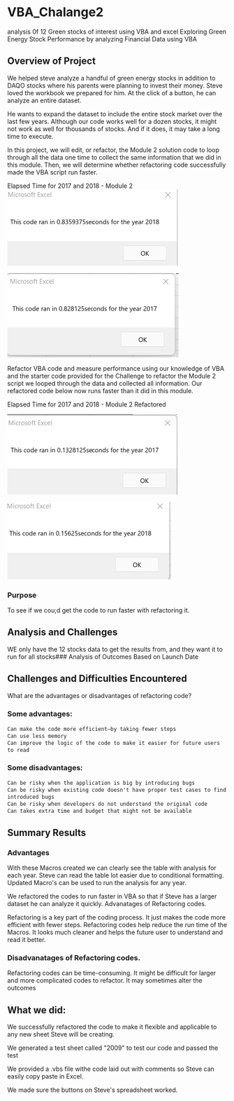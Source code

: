 # VBA_Chalange2
analysis 0f 12 Green stocks of interest using VBA and excel
Exploring Green Energy Stock Performance by analyzing Financial Data using VBA
## Overview of Project
We helped steve analyze a handful of green energy stocks in addition to DAQO stocks where his parents were planning to invest their money. Steve loved the workbook we prepared for him. At the click of a button, he can analyze an entire dataset.

He wants to expand the dataset to include the entire stock market over the last few years. Although our code works well for a dozen stocks, it might not work as well for thousands of stocks. And if it does, it may take a long time to execute.

In this project, we will edit, or refactor, the Module 2 solution code to loop through all the data one time to collect the same information that we did in this module. Then, we will determine whether refactoring code successfully made the VBA script run faster.

Elapsed Time for 2017 and 2018 - Module 2
![Screenshot2017](./Images/Screenshot2017.png)

![Screenshot2018](./Images/Screenshot2018.png)

Refactor VBA code and measure performance using our knowledge of VBA and the starter code provided for the Challenge to refactor the Module 2 script we looped through the data and collected all information. Our refactored code below now runs faster than it did in this module.

Elapsed Time for 2017 and 2018 - Module 2 Refactored

![Screenshot2017Refactored](./Images/Screenshot2017Refactored.png)

![Screenshot2018Refactored](./Images/Screenshot2018Refactored.png)

### Purpose
To see if we cou;d get the code to run faster with refactoring it.
## Analysis and Challenges
WE only have the 12 stocks data to get the results from, and they want it to run for all stocks### Analysis of Outcomes Based on Launch Date
## Challenges and Difficulties Encountered
​What are the advantages or disadvantages of refactoring code?
### Some advantages:
	Can make the code more efficient—by taking fewer steps
	Can use less memory
	Can improve the logic of the code to make it easier for future users to read


### Some disadvantages:

	Can be risky when the application is big by introducing bugs
	Can be risky when existing code doesn't have proper test cases to find introduced bugs
	Can be risky when developers do not understand the original code
	Can takes extra time and budget that might not be available

## Summary Results
### Advantages
With these Macros created we can clearly see the table with analysis for each year. Steve can read the table lot easier due to conditional formatting. Updated Macro's can be used to run the analysis for any year.

We refactored the codes to run faster in VBA so that if Steve has a larger dataset he can analyze it quickly.
Advanatages of Refactoring codes.

Refactoring is a key part of the coding process. It just makes the code more efficient with fewer steps.
Refactoring codes help reduce the run time of the Macros.
It looks much cleaner and helps the future user to understand and read it better.

### Disadvanatages of Refactoring codes.
Refactoring codes can be time-consuming.
It might be difficult for larger and more complicated codes to refactor.
It may sometimes alter the outcomes

## What we did:
We successfully refactored the code to make it flexible and applicable to any new sheet Steve will be creating.

We generated a test sheet called "2009" to test our code and passed the test

We provided a .vbs file withe code laid out with comments so Steve can easily copy paste in Excel.

We made sure the buttons on Steve's spreadsheet worked.